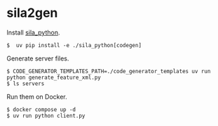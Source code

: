 # sila2gen

Install [sila_python](https://gitlab.com/kaizu1/sila_python/-/tree/sila2gen?ref_type=heads).

```shell-session
$  uv pip install -e ./sila_python[codegen]
```

Generate server files.

```shell-session
$ CODE_GENERATOR_TEMPLATES_PATH=./code_generator_templates uv run python generate_feature_xml.py
$ ls servers
```

Run them on Docker.

```shell-session
$ docker compose up -d
$ uv run python client.py
```
